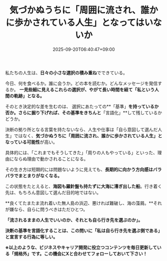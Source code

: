 ﻿---
title: "気づかぬうちに「周囲に流され、誰かに歩かされている人生」となってはいないか"
date: 2025-09-20T06:40:47+09:00
draft: false
---

私たちの人生は、**日々の小さな選択の積み重ね**でできている。

今日、何を食べるか。誰に会うか。どの本を読むか。どんなメッセージを発信するか。 **一見些細に見えるこれらの選択が、やがて長い時間を経て「私という人間の軌跡」となる。**

そのとき決定的な差を生むのは、 選択にあたっての**「基準」**を持っているか否か。さらに掘り下げれば、その基準をきちんと**「言語化」**して残しているかどうか。

決断の拠り所となる言葉を持たないなら、人生や仕事は「自ら意図して選んだ人生」ではなく、**気づかぬうちに「周囲に流され、誰かに歩かされている人生」となっている可能性**が高い。



具体的には、「これまでもそうしてきた」「周りの人もやっている」といった、理由にならぬ理由で動かされることになる。

その生き方は短期的には問題ないように見えても、**長期的に向かう方向感はバラバラでまとまりがなくなる。**



この状態をたとえると、**海図も羅針盤も持たずに大海に漕ぎ出した船**。行き着く先は、もちろん意図して選んだ目的地ではない。

**良くてたまたま流れ着いた無人島の浜辺、悪ければ難破し、海の藻屑。**それが嫌なら、自らに問うべきはただひとつ。

**「流されるままの人生でいいのか、それとも自ら行き先を選ぶのか」。**

**決断の基準を言語化することは、この問いに「私は自ら行き先を選ぶ側である」と宣言する行為に等しい。**



**※以上のような、ビジネスやキャリア開発に役立つコンテンツを毎日更新している「規格外」です。この機会にXと合わせてフォローしておいて下さい！**